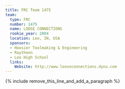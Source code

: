 ```yaml
---
title: FRC Team 1475
team:
  type: FRC
  number: 1475
  name: LOOSE CONNECTIONS
  rookie_year: 2004
  location: Leo, IN, USA
  sponsors:
  - Hoosier Toolmaking & Engineering
  - Raytheon
  - Leo High School
  links:
    Website: http://www.looseconnections.dynu.com
---
```


{% include remove_this_line_and_add_a_paragraph %}